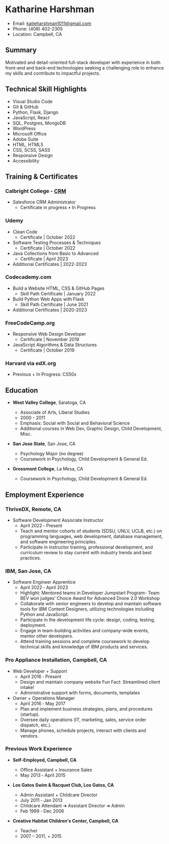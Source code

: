 # Katharine Harshman

- Email: katieharshman1011@gmail.com
- Phone: (408) 402-2305
- Location: Campbell, CA



## Summary

Motivated and detail-oriented full-stack developer with experience in both front-end and back-end technologies seeking a challenging role to enhance my skills and contribute to impactful projects.

## Technical Skill Highlights

- Visual Studio Code
- Git & GitHub
- Python, Flask, Django
- JavaScript, React
- SQL, Postgres, MongoDB
- WordPress
- Microsoft Office
- Adobe Suite
- HTML, HTML5
- CSS, SCSS, SASS
- Responsive Design
- Accessibility

## Training & Certificates

### Calbright College - [CRM](https://www.calbright.org/programs/crm/)
- Salesforce CRM Administrator
  - Certificate in progress • In Progress


### Udemy

- Clean Code
  - Certificate | October 2022
- Software Testing Processes & Techniques
  - Certificate | October 2022
- Java Collections from Basic to Advanced
  - Certificate | April 2023
- Additional Certificates | 2022-2023

### Codecademy.com

- Build a Website HTML, CSS & GitHub Pages
  - Skill Path Certificate | January 2022
- Build Python Web Apps with Flask
  - Skill Path Certificate | June 2021
- Additional Certificates | 2020-2023

### FreeCodeCamp.org

- Responsive Web Design Developer
  - Certificate | November 2019
- JavaScript Algorithms & Data Structures
  - Certificate | October 2019

### Harvard via edX.org

- Previous + In Progress: CS50x

## Education

- **West Valley College**, Saratoga, CA
  - Associate of Arts, Liberal Studies
  - 2000 - 2011
  - Emphasis: Social with Social and Behavioral Science
  - Additional courses in Web Dev, Graphic Design, Child Development, Misc.

- **San Jose State**, San Jose, CA
  - Psychology Major (no degree)
  - Coursework in Psychology, Child Development & General Ed.

- **Grossmont College**, La Mesa, CA
  - Coursework in Psychology, Child Development & General Ed.

## Employment Experience

### ThriveDX, Remote, CA

- Software Development Associate Instructor
  - April 2022 ‐ Present
  - Teach and mentor cohorts of students (SDSU, UNLV, UCLB, etc.) on programming languages, web development, database management, and software engineering principles.
  - Participate in instructor training, professional development, and curriculum review to stay current with industry trends and best practices.

### IBM, San Jose, CA

- Software Engineer Apprentice
  - April 2022 ‐ April 2023
  - Highlight: Mentored teams in Developer Jumpstart Program- Team BEV won judges’ Choice Award for Advanced Drone 2.0 Workshop
  - Collaborate with senior engineers to develop and maintain software tools for IBM Content Designers, utilizing technologies including Python and JavaScript.
  - Participate in the development life cycle: design, coding, testing, deployment.
  - Engage in team-building activities and company-wide events, mentor other developers.
  - Attend training sessions and complete coursework to develop technical skills and knowledge of IBM products and services.

### Pro Appliance Installation, Campbell, CA

- Web Developer + Support
  - April 2016 ‐ Present
  - Design and maintain company website Fun Fact: Streamlined client intake!
  - Administrative support with forms, documents, templates
- Owner + Operations Manager
  - April 2016 ‐ May 2017
  - Plan and implement business strategies, plans, and procedures (startup).
  - Oversee daily operations (IT, marketing, sales, service order dispatch, etc.).
  - Manage phones, schedule projects, interact with clients and vendors.

### Previous Work Experience

- **Self-Employed, Campbell, CA**
  - Office Assistant + Insurance Sales
  - May 2013 ‐ April 2015

- **Los Gatos Swim & Racquet Club, Los Gatos, CA**
  - Admin Assistant + Childcare Director
  - July 2011 ‐ Jan 2013
  - Childcare Attendant ➔ Assistant Director ➔ Admin
  - Feb 1999 ‐ Dec 2006

- **Creative Habitat Children's Center, Campbell, CA**
  - Teacher
  - 2007 – 2011, + 2015

